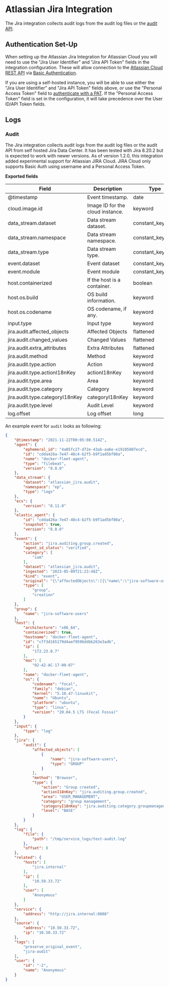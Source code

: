 # Atlassian Jira Integration

The Jira integration collects audit logs from the audit log files or the [audit API](https://confluence.atlassian.com/jiracore/audit-log-improvements-for-developers-1019401815.html).

## Authentication Set-Up

When setting up the Atlassian Jira Integration for Atlassian Cloud you will need to use the "Jira User Identifier" and "Jira API Token" fields in the integration configuration. These will allow connection to the [Atlassian Cloud REST API](https://developer.atlassian.com/cloud/jira/platform/basic-auth-for-rest-apis/) via [Basic Authentication](https://developer.atlassian.com/server/jira/platform/basic-authentication/).

If you are using a self-hosted instance, you will be able to use either the "Jira User Identifier" and "Jira API Token" fields above, *or* use the "Personal Access Token" field to [authenticate with a PAT](https://confluence.atlassian.com/enterprise/using-personal-access-tokens-1026032365.html). If the "Personal Access Token" field is set in the configuration, it will take precedence over the User ID/API Token fields. 

## Logs

### Audit

The Jira integration collects audit logs from the audit log files or the audit API from self hosted Jira Data Center. It has been tested with Jira 8.20.2 but is expected to work with newer versions.  As of version 1.2.0, this integration added experimental support for Atlassian JIRA Cloud.  JIRA Cloud only supports Basic Auth using username and a Personal Access Token.

**Exported fields**

| Field | Description | Type |
|---|---|---|
| @timestamp | Event timestamp. | date |
| cloud.image.id | Image ID for the cloud instance. | keyword |
| data_stream.dataset | Data stream dataset. | constant_keyword |
| data_stream.namespace | Data stream namespace. | constant_keyword |
| data_stream.type | Data stream type. | constant_keyword |
| event.dataset | Event dataset | constant_keyword |
| event.module | Event module | constant_keyword |
| host.containerized | If the host is a container. | boolean |
| host.os.build | OS build information. | keyword |
| host.os.codename | OS codename, if any. | keyword |
| input.type | Input type | keyword |
| jira.audit.affected_objects | Affected Objects | flattened |
| jira.audit.changed_values | Changed Values | flattened |
| jira.audit.extra_attributes | Extra Attributes | flattened |
| jira.audit.method | Method | keyword |
| jira.audit.type.action | Action | keyword |
| jira.audit.type.actionI18nKey | actionI18nKey | keyword |
| jira.audit.type.area | Area | keyword |
| jira.audit.type.category | Category | keyword |
| jira.audit.type.categoryI18nKey | categoryI18nKey | keyword |
| jira.audit.type.level | Audit Level | keyword |
| log.offset | Log offset | long |


An example event for `audit` looks as following:

```json
{
    "@timestamp": "2021-11-22T00:05:08.514Z",
    "agent": {
        "ephemeral_id": "4a05fc27-d72e-43ab-aa6e-e19105807ecd",
        "id": "cdda426a-7e47-48c4-b2f5-b9f1ad5bf08a",
        "name": "docker-fleet-agent",
        "type": "filebeat",
        "version": "8.8.0"
    },
    "data_stream": {
        "dataset": "atlassian_jira.audit",
        "namespace": "ep",
        "type": "logs"
    },
    "ecs": {
        "version": "8.11.0"
    },
    "elastic_agent": {
        "id": "cdda426a-7e47-48c4-b2f5-b9f1ad5bf08a",
        "snapshot": true,
        "version": "8.8.0"
    },
    "event": {
        "action": "jira.auditing.group.created",
        "agent_id_status": "verified",
        "category": [
            "iam"
        ],
        "dataset": "atlassian_jira.audit",
        "ingested": "2023-05-09T21:23:48Z",
        "kind": "event",
        "original": "{\"affectedObjects\":[{\"name\":\"jira-software-users\",\"type\":\"GROUP\"}],\"auditType\":{\"action\":\"Group created\",\"actionI18nKey\":\"jira.auditing.group.created\",\"area\":\"USER_MANAGEMENT\",\"category\":\"group management\",\"categoryI18nKey\":\"jira.auditing.category.groupmanagement\",\"level\":\"BASE\"},\"author\":{\"id\":\"-2\",\"name\":\"Anonymous\",\"type\":\"user\"},\"changedValues\":[],\"extraAttributes\":[],\"method\":\"Browser\",\"source\":\"10.50.33.72\",\"system\":\"http://jira.internal:8088\",\"timestamp\":{\"epochSecond\":1637539508,\"nano\":514000000},\"version\":\"1.0\"}",
        "type": [
            "group",
            "creation"
        ]
    },
    "group": {
        "name": "jira-software-users"
    },
    "host": {
        "architecture": "x86_64",
        "containerized": true,
        "hostname": "docker-fleet-agent",
        "id": "cff3d165179d4aef9596ddbb263e3adb",
        "ip": [
            "172.23.0.7"
        ],
        "mac": [
            "02-42-AC-17-00-07"
        ],
        "name": "docker-fleet-agent",
        "os": {
            "codename": "focal",
            "family": "debian",
            "kernel": "5.10.47-linuxkit",
            "name": "Ubuntu",
            "platform": "ubuntu",
            "type": "linux",
            "version": "20.04.5 LTS (Focal Fossa)"
        }
    },
    "input": {
        "type": "log"
    },
    "jira": {
        "audit": {
            "affected_objects": [
                {
                    "name": "jira-software-users",
                    "type": "GROUP"
                }
            ],
            "method": "Browser",
            "type": {
                "action": "Group created",
                "actionI18nKey": "jira.auditing.group.created",
                "area": "USER_MANAGEMENT",
                "category": "group management",
                "categoryI18nKey": "jira.auditing.category.groupmanagement",
                "level": "BASE"
            }
        }
    },
    "log": {
        "file": {
            "path": "/tmp/service_logs/test-audit.log"
        },
        "offset": 0
    },
    "related": {
        "hosts": [
            "jira.internal"
        ],
        "ip": [
            "10.50.33.72"
        ],
        "user": [
            "Anonymous"
        ]
    },
    "service": {
        "address": "http://jira.internal:8088"
    },
    "source": {
        "address": "10.50.33.72",
        "ip": "10.50.33.72"
    },
    "tags": [
        "preserve_original_event",
        "jira-audit"
    ],
    "user": {
        "id": "-2",
        "name": "Anonymous"
    }
}

```
